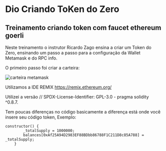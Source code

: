 # Dio Criando ToKen do Zero
## Treinamento criando token com faucet ethereum goerli

Neste treinamento o instrutor Ricardo Zago ensina a criar um Token do Zero, ensinando um passo a passo para a configuração da Wallet Metamask e do RPC info.

O primeiro passo foi criar a carteira:

![carteira metamask](https://github.com/leodario/dio_primeiro_token/assets/6862531/959ed22e-4c55-45e6-a622-88f90baac24e)

Utilizamos a IDE REMIX https://remix.ethereum.org/

Utilizei a versão // SPDX-License-Identifier: GPL-3.0 - pragma solidity ^0.8.7.

Tem poucas diferenças no código basicamente a diferença está onde você insere seu código token, 
Exemplo:
```
constructor() {
        _totalSupply = 1000000;
        balances[0xAf25A94D2983EF88BDbb86788F1C211D8c85A788] = _totalSupply;
    }
```
